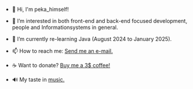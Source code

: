 - 👋 Hi, I'm peka_himself!
- 👀 I’m interested in both front-end and back-end focused development, people and Informationsystems in general.
- 🌱 I’m currently re-learning Java (August 2024 to January 2025).

- 📫 How to reach me: [Send me an e-mail.](mailto:per.chr.vain@gmail.com)
- :coffee: Want to donate? [Buy me a 3$ coffee!](https://www.buymeacoffee.com/perchr)
- 🔊 My taste in [music.](https://open.spotify.com/user/pkmetal91?si=4020fdb395054406)
